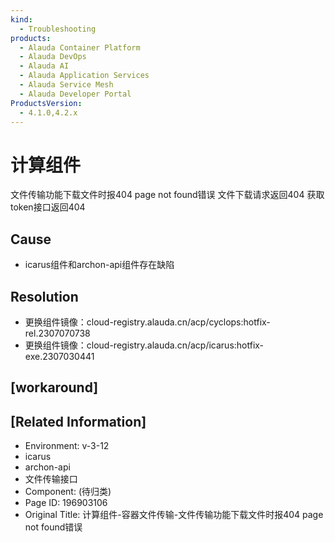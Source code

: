 ```yaml
---
kind:
  - Troubleshooting
products:
  - Alauda Container Platform
  - Alauda DevOps
  - Alauda AI
  - Alauda Application Services
  - Alauda Service Mesh
  - Alauda Developer Portal
ProductsVersion:
  - 4.1.0,4.2.x
---
```

<!-- A type of document that involves encountering a fault, diagnosing it, performing root cause analysis, and providing solutions. -->

# 计算组件

文件传输功能下载文件时报404 page not found错误 文件下载请求返回404 获取token接口返回404

## Cause
- icarus组件和archon-api组件存在缺陷

## Resolution
- 更换组件镜像：cloud-registry.alauda.cn/acp/cyclops:hotfix-rel.2307070738
- 更换组件镜像：cloud-registry.alauda.cn/acp/icarus:hotfix-exe.2307030441

## [workaround]

## [Related Information]
- Environment: v-3-12
- icarus
- archon-api
- 文件传输接口
- Component: (待归类)
- Page ID: 196903106
- Original Title: 计算组件-容器文件传输-文件传输功能下载文件时报404 page not found错误
